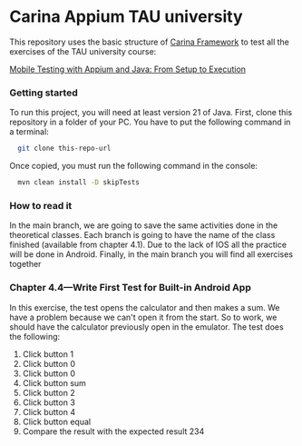 # Carina Appium TAU university
This repository uses the basic structure of [Carina Framework](https://zebrunner.github.io/carina/) to test
all the exercises of the TAU university course:

[Mobile Testing with Appium and Java: From Setup to Execution](https://testautomationu.applitools.com/appium-java-tutorial-1/chapter4.1.html)


### Getting started
To run this project, you will need at least version 21 of Java.
First, clone this repository in a folder of your PC.
You have to put the following command in a terminal:

```bash
  git clone this-repo-url
```
Once copied, you must run the following command in the console:
```bash
  mvn clean install -D skipTests
```

### How to read it
In the main branch, we are going to save the same activities
done in the theoretical classes.
Each branch is going to have
the name of the class finished (available from chapter 4.1).
Due to the lack of IOS all the practice will be done in Android.
Finally, in the main branch you will find all exercises together

### Chapter 4.4—Write First Test for Built-in Android App
In this exercise, the test opens the calculator and then makes a sum.
We have a problem because we can't open it from the start.
So 
to work, we should have the calculator previously open in the emulator.
The test does the following:
1. Click button 1
2. Click button 0
3. Click button 0
4. Click button sum
5. Click button 2
6. Click button 3
7. Click button 4
8. Click button equal
9. Compare the result with the expected result 234